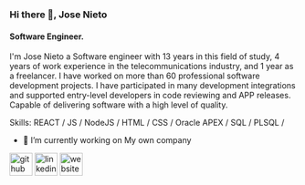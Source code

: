 ### Hi there 👋, Jose Nieto
#### Software Engineer.
I'm Jose Nieto a Software engineer with 13 years in this field of study, 4 years of work experience in the telecommunications industry, and 1 year as a freelancer. I have worked on more than 60 professional software development projects. I have participated in many development integrations and supported entry-level developers in code reviewing and APP releases. Capable of delivering software with a high level of quality.

Skills:  REACT / JS / NodeJS / HTML / CSS / Oracle APEX / SQL / PLSQL / 

- 🔭 I’m currently working on My own company 


[<img src='https://cdn.jsdelivr.net/npm/simple-icons@3.0.1/icons/github.svg' alt='github' height='40'>](https://github.com/nietojose10)  [<img src='https://cdn.jsdelivr.net/npm/simple-icons@3.0.1/icons/linkedin.svg' alt='linkedin' height='40'>](https://www.linkedin.com/in/nietojose10/)  [<img src='https://cdn.jsdelivr.net/npm/simple-icons@3.0.1/icons/icloud.svg' alt='website' height='40'>](www.nietojose.com)  

